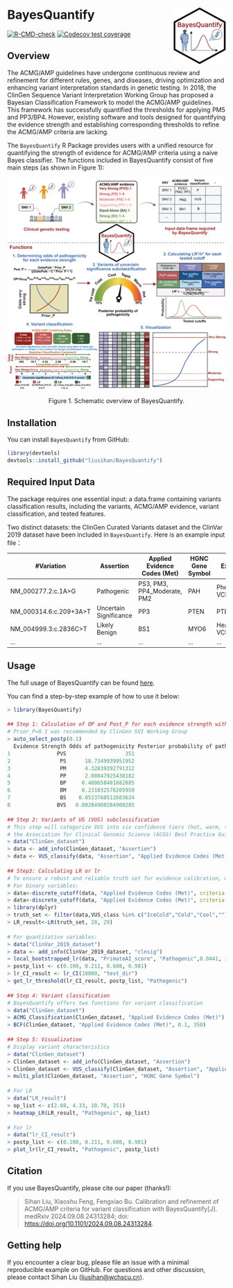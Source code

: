 
<!-- README.md is generated from README.Rmd. Please edit that file -->

# BayesQuantify <img src="man/figures/logo.png" align="right" width="120" />

<!-- badges: start -->

[![R-CMD-check](https://github.com/liusihan/BayesQuantify/actions/workflows/R-CMD-check.yaml/badge.svg)](https://github.com/liusihan/BayesQuantify/actions/workflows/R-CMD-check.yaml)
[![Codecov test
coverage](https://codecov.io/gh/liusihan/BayesQuantify/branch/master/graph/badge.svg)](https://app.codecov.io/gh/liusihan/BayesQuantify?branch=master)
<!-- badges: end -->

## Overview
The ACMG/AMP guidelines have undergone continuous review and refinement
for different rules, genes, and diseases, driving optimization and
enhancing variant interpretation standards in genetic testing. In 2018,
the ClinGen Sequence Variant Interpretation Working Group has proposed a
Bayesian Classification Framework to model the ACMG/AMP guidelines. This
framework has successfully quantified the thresholds for applying PM5
and PP3/BP4. However, existing software and tools designed for quantifying 
the evidence strength and establishing corresponding thresholds to refine 
the ACMG/AMP criteria are lacking.

The `BayesQuantify` R Package provides users with a unified resource 
for quantifying the strength of evidence for ACMG/AMP criteria using a 
naive Bayes classifier. The functions included in BayesQuantify consist 
of five main steps (as shown in Figure 1):

![Figure 1](https://github.com/liusihan/BayesQuantify/blob/master/man/figures/Figure1_BayesQuantify.png?raw=true)
<p align="center"> Figure 1. Schematic overview of BayesQuantify. </p>

## Installation

You can install `BayesQuantify` from GitHub:

``` r
library(devtools)
devtools::install_github("liusihan/BayesQuantify")
```

## Required Input Data
The package requires one essential input: a data.frame containing variants classification results, including the variants, ACMG/AMP evidence, variant classification, and tested features.

Two distinct datasets: the ClinGen Curated Variants dataset and the ClinVar 2019 dataset have been included in `BayesQuantify`. Here is an example input file：

|#Variation|Assertion|Applied Evidence Codes (Met)|HGNC Gene Symbol|Expert Panel|...|
|---|---|---|---|---|---|
|NM_000277.2:c.1A>G|Pathogenic|PS3, PM3, PP4_Moderate, PM2|PAH|Phenylketonuria VCEP|...|
|NM_000314.6:c.209+3A>T|Uncertain Significance|PP3|PTEN|PTEN VCEP|...|
|NM_004999.3:c.2836C>T|Likely Benign|BS1|MYO6|Hearing Loss VCEP|...|
|...|...|...|...|...|...|


## Usage
The full usage of BayesQuantify can be found [here](https://github.com/liusihan/BayesQuantify/blob/207dfa884c0ac84b8ed281ece95dee5e1b3a8fb6/man/figures/BayesQuantify.pdf).

You can find a step-by-step example of how to use it below:
``` r
> library(BayesQuantify)

## Step 1: Calculation of OP and Post_P for each evidence strength with user-defined Prior_P.
# Prior_P=0.1 was recommended by ClinGen SVI Working Group
> auto_select_postp(0.1)
  Evidence Strength Odds of pathogenicity Posterior probability of pathogenicity and benignity
1               PVS                   351                                                0.975
2                PS      18.7349939951952                                     0.67550020016016
3                PM      4.32839392791312                                    0.324749849931156
4                PP      2.08047925438182                                    0.187760764369383
5                BP     0.480658481882885                                    0.949301150041276
6                BM     0.231032576205959                                    0.974972184931784
7                BS    0.0533760512683624                                    0.994104293142569
8               BVS   0.00284900284900285                                    0.999683544303797

## Step 2: Variants of US (VUS) subclassification
# This step will categorize VUS into six confidence tiers (hot, warm, tepid, cool, cold, and ice cold) according to
# the Association for Clinical Genomic Science (ACGS) Best Practice Guidelines.
> data("ClinGen_dataset")
> data <- add_info(ClinGen_dataset, "Assertion")
> data <- VUS_classify(data, "Assertion", "Applied Evidence Codes (Met)")

## Step3: Calculating LR or lr
# To ensure a robust and reliable truth set for evidence calibration, we recommend excluding hot, warm, tepid VUS.
# For binary variables: 
> data<-discrete_cutoff(data, "Applied Evidence Codes (Met)", criteria = "PM2_Supporting")
> data<-discrete_cutoff(data, "Applied Evidence Codes (Met)", criteria = "PM2")
> library(dplyr)
> truth_set <- filter(data,VUS_class %in% c("IceCold","Cold","Cool",""))
> LR_result<-LR(truth_set, 28, 29)

# For quantitative variables: 
> data("ClinVar_2019_dataset")
> data <- add_info(ClinVar_2019_dataset, "clnsig")
> local_bootstrapped_lr(data, "PrimateAI_score", "Pathogenic",0.0441, 10000, 100, 0.01, "test_dir")
> postp_list <- c(0.100, 0.211, 0.608, 0.981)
> lr_CI_result <- lr_CI(10000, "test_dir")
> get_lr_threshold(lr_CI_result, postp_list, "Pathogenic")

## Step 4: Variant classification
# BayesQuantify offers two functions for variant classification
> data("ClinGen_dataset")
> ACMG_Classification(ClinGen_dataset, "Applied Evidence Codes (Met)")
> BCF(ClinGen_dataset, "Applied Evidence Codes (Met)", 0.1, 350)

## Step 5: Visualization
# Display variant characteristics
> data("ClinGen_dataset")
> ClinGen_dataset <- add_info(ClinGen_dataset, "Assertion")
> ClinGen_dataset <- VUS_classify(ClinGen_dataset, "Assertion", "Applied Evidence Codes (Met)")
> multi_plot(ClinGen_dataset, "Assertion", "HGNC Gene Symbol")

# For LR
> data("LR_result")
> op_list <- c(2.08, 4.33, 18.70, 351)
> heatmap_LR(LR_result, "Pathogenic", op_list)

# For lr
> data("lr_CI_result")
> postp_list <- c(0.100, 0.211, 0.608, 0.981)
> plot_lr(lr_CI_result, "Pathogenic", postp_list)

```

## Citation
If you use BayesQuantify, please cite our paper (thanks!):
> Sihan Liu, Xiaoshu Feng, Fengxiao Bu. Calibration and refinement of ACMG/AMP criteria for variant classification with BayesQuantify[J]. medRxiv 2024.09.08.24313284; doi: https://doi.org/10.1101/2024.09.08.24313284.


## Getting help
If you encounter a clear bug, please file an issue with a minimal reproducible example on GitHub. For questions and other discussion, please contact Sihan Liu (liusihan@wchscu.cn).
